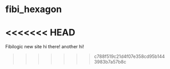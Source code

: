 # fibi_hexagon
<<<<<<< HEAD
=======
Fibilogic new site hi there!
another hi!
>>>>>>> c788f519c21d4f07e358cd95b1443983b7a57b8c
